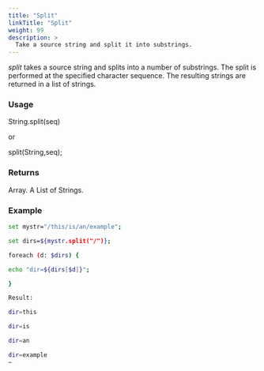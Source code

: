 ```yaml
---
title: "Split"
linkTitle: "Split"
weight: 99
description: >
  Take a source string and split it into substrings.
---
```


_split_ takes a source string and splits into a number of substrings. The split is performed at the specified character sequence. The resulting strings are returned in a list of strings.

### Usage

String.split(seq)

or

split(String,seq);

### Returns

Array. A List of Strings.

### Example

```bash
set mystr="/this/is/an/example";

set dirs=${mystr.split("/")};

foreach (d: $dirs) {

echo "dir=${dirs[$d]}";

}

Result:

dir=this

dir=is

dir=an

dir=example
~
